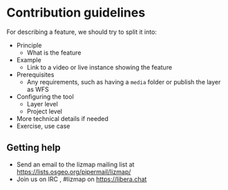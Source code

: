 # Contribution guidelines

For describing a feature, we should try to split it into:

* Principle
  * What is the feature
* Example
  * Link to a video or live instance showing the feature
* Prerequisites
  * Any requirements, such as having a `media` folder or publish the layer as WFS
* Configuring the tool
  * Layer level
  * Project level
* More technical details if needed
* Exercise, use case

## Getting help
- Send an email to the lizmap mailing list at https://lists.osgeo.org/pipermail/lizmap/
- Join us on IRC , #lizmap on https://libera.chat
